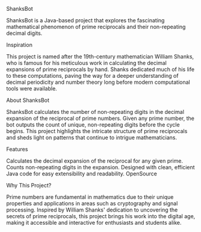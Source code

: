 ShanksBot

ShanksBot is a Java-based project that explores the fascinating mathematical phenomenon of prime reciprocals and their non-repeating decimal digits.

Inspiration

This project is named after the 19th-century mathematician William Shanks, who is famous for his meticulous work in calculating the decimal expansions of prime reciprocals by hand. Shanks dedicated much of his life to these computations, paving the way for a deeper understanding of decimal periodicity and number theory long before modern computational tools were available.

About ShanksBot

ShanksBot calculates the number of non-repeating digits in the decimal expansion of the reciprocal of prime numbers. Given any prime number, the bot outputs the count of unique, non-repeating digits before the cycle begins. This project highlights the intricate structure of prime reciprocals and sheds light on patterns that continue to intrigue mathematicians.

Features

Calculates the decimal expansion of the reciprocal for any given prime.
Counts non-repeating digits in the expansion.
Designed with clean, efficient Java code for easy extensibility and readability.
OpenSource

Why This Project?

Prime numbers are fundamental in mathematics due to their unique properties and applications in areas such as cryptography and signal processing. Inspired by William Shanks' dedication to uncovering the secrets of prime reciprocals, this project brings his work into the digital age, making it accessible and interactive for enthusiasts and students alike.


